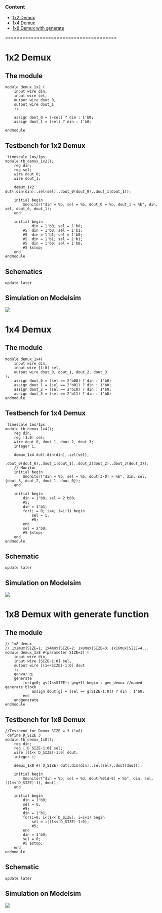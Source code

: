### Content
- [1x2 Demux](#Demux_1x2)
- [1x4 Demux](#Demux_1x4)
- [1x8 Demux with generate](#Demux_1x8_generate)

=======================================

<a name="Demux_1x2"></a>
# 1x2 Demux
## The module
```
module demux_1x2 (
	input wire din, 
	input wire sel, 
	output wire dout_0,
	output wire dout_1
	);
	
	assign dout_0 = (~sel) ? din : 1'b0;
	assign dout_1 = (sel) ? din : 1'b0;

endmodule
```
## Testbench for 1x2 Demux
```
`timescale 1ns/1ps
module tb_demux_1x2();
	reg din;
	reg sel;
	wire dout_0;
	wire dout_1;
	
	demux_1x2 dut(.din(din),.sel(sel),.dout_0(dout_0),.dout_1(dout_1));
	
	initial begin 
		$monitor("din = %b, sel = %b, dout_0 = %b, dout_1 = %b", din, sel, dout_0, dout_1);
	end 
	
	initial begin 
			din = 1'b0; sel = 1'b0; 
		#5	din = 1'b0; sel = 1'b1; 
		#5 	din = 1'b1; sel = 1'b0;
		#5 	din = 1'b1; sel = 1'b1;
		#5	din = 1'b0; sel = 1'b0;
		#5 $stop;
	end
endmodule
```
## Schematics
`update later`
## Simulation on Modelsim 
<img src=https://i.imgur.com/MmvKlKr.png>

<a name="Demux_1x4"></a>
# 1x4 Demux
## The module
```
module demux_1x4(
	input wire din, 
	input wire [1:0] sel,
	output wire dout_0, dout_1, dout_2, dout_3
);
	assign dout_0 = (sel == 2'b00) ? din : 1'b0;
	assign dout_1 = (sel == 2'b01) ? din : 1'b0;
	assign dout_2 = (sel == 2'b10) ? din : 1'b0;
	assign dout_3 = (sel == 2'b11) ? din : 1'b0;
endmodule
```
## Testbench for 1x4 Demux
```
`timescale 1ns/1ps
module tb_demux_1x4();
	reg din;
	reg [1:0] sel;
	wire dout_0, dout_1, dout_2, dout_3;
	integer i;

	demux_1x4 dut(.din(din),.sel(sel),
			.dout_0(dout_0),.dout_1(dout_1),.dout_2(dout_2),.dout_3(dout_3));
	// Monitor
	initial begin
		$monitor("din = %b, sel = %b, dout[3-0] = %b", din, sel, {dout_3, dout_2, dout_1, dout_0});
	end
	
	initial begin
		din = 1'b0; sel = 2'b00;
		#5;
		din = 1'b1;
		for(i = 0; i<4; i=i+1) begin
			sel = i; 
			#5;
		end
		sel = 2'b0;
		#5 $stop;
	end
endmodule
```
## Schematic
`update later`
## Simulation on Modelsim
<img src=https://i.imgur.com/HbCJCCs.png>

<a name="Demux_1x8_generate"></a>
# 1x8 Demux with generate function
## The module
```
// 1x8 demux
// 1x2mux|SIZE=1; 1x4mux|SIZE=2; 1x8mux|SIZE=3; 1x16mux|SIZE=4...
module demux_1x8 #(parameter SIZE=3) (
	input wire din,
	input wire [SIZE-1:0] sel,
	output wire [(1<<SIZE)-1:0] dout
	);
	genvar g;
	generate 
		for(g=0; g<(1<<SIZE); g=g+1) begin : gen_demux //named generate block
			assign dout[g] = (sel == g[SIZE-1:0]) ? din : 1'b0;
		end
	endgenerate
endmodule
```
## Testbench for 1x8 Demux
```
//Testbend for Demux SIZE = 3 (1x8)
`define D_SIZE 3
module tb_demux_1x8();
	reg din;
	reg [`D_SIZE-1:0] sel;
	wire [(1<<`D_SIZE)-1:0] dout;
	integer i;
	
	demux_1x8 #(`D_SIZE) dut(.din(din),.sel(sel),.dout(dout));
	
	initial begin
		$monitor("din = %b, sel = %d, dout[%01d-0] = %b", din, sel, ((1<<`D_SIZE)-1), dout);
	end
	
	initial begin
		din = 1'b0; 
		sel = 0;
		#5;
		din = 1'b1;
		for(i=0; i<(1<<`D_SIZE); i=i+1) begin
			sel = i[(1<<`D_SIZE)-1:0];
			#5;
		end
		din = 1'b0;
		sel = 0;
		#5 $stop;
	end
endmodule 
```
## Schematic
`update later`
## Simulation on Modelsim 
<img src=https://i.imgur.com/DOSVWf2.png>

